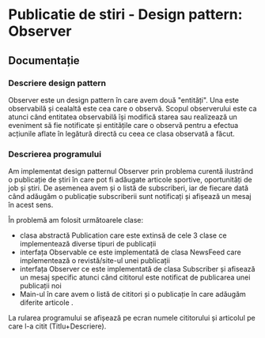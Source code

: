 # Publicatie de stiri - Design pattern: Observer

## Documentație

### Descriere design pattern

Observer este un design pattern în care avem două "entități". Una este observabilă și cealaltă este cea care o observă. Scopul observerului este ca atunci când entitatea observabilă își modifică starea sau realizează un eveniment să fie notificate și entitățile care o observă pentru a efectua acțiunile aflate în legătură directă cu ceea ce clasa observată a făcut.

### Descrierea programului
Am implementat design patternul Observer prin 
problema curentă ilustrând o publicație de știri în care pot fi 
adăugate articole sportive, oportunități de job și știri. De asemenea avem și o listă
de subscriberi, iar de fiecare dată când adăugăm o publicație subscriberii
sunt notificați și afișează un mesaj în acest sens.

În problemă am folosit următoarele clase:

- clasa abstractă Publication care este extinsă de
cele 3 clase ce implementează diverse tipuri de publicații
- interfața Observable ce este implementată de clasa NewsFeed care implementează o revistă/site-ul unei publicații
- interfața Observer ce este implementată de clasa Subscriber și afisează un mesaj specific atunci când cititorul 
este notificat de publicarea unei publicații noi
- Main-ul în care avem o listă de cititori și o publicație în care adăugăm diferite articole .

La rularea programului se afișează pe ecran numele cititorului și articolul pe care l-a citit (Titlu+Descriere).